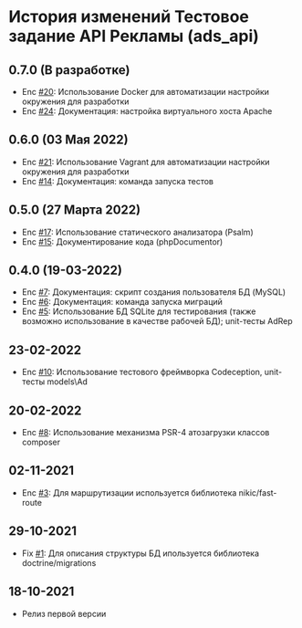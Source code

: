 # История изменений Тестовое задание API Рекламы (ads_api)
## 0.7.0 (В разработке)
* Enc [#20](https://github.com/cosmastar112/ads_api/issues/20): Использование Docker для автоматизации настройки окружения для разработки
* Enc [#24](https://github.com/cosmastar112/ads_api/issues/24): Документация: настройка виртуального хоста Apache

## 0.6.0 (03 Мая 2022)
* Enc [#21](https://github.com/cosmastar112/ads_api/issues/21): Использование Vagrant для автоматизации настройки окружения для разработки
* Enc [#14](https://github.com/cosmastar112/ads_api/issues/14): Документация: команда запуска тестов

## 0.5.0 (27 Марта 2022)
* Enc [#17](https://github.com/cosmastar112/ads_api/issues/17): Использование статического анализатора (Psalm)
* Enc [#15](https://github.com/cosmastar112/ads_api/issues/15): Документирование кода (phpDocumentor)

## 0.4.0 (19-03-2022)
* Enc [#7](https://github.com/cosmastar112/ads_api/issues/7): Документация: скрипт создания пользователя БД (MySQL)
* Enc [#6](https://github.com/cosmastar112/ads_api/issues/6): Документация: команда запуска миграций
* Enc [#5](https://github.com/cosmastar112/ads_api/issues/5): Использование БД SQLite для тестирования (также возможно использование в качестве рабочей БД); unit-тесты AdRep

## 23-02-2022
* Enc [#10](https://github.com/cosmastar112/ads_api/issues/10): Использование тестового фреймворка Codeception, unit-тесты models\Ad

## 20-02-2022
* Enc [#8](https://github.com/cosmastar112/ads_api/issues/8): Использование механизма PSR-4 атозагрузки классов composer

## 02-11-2021
* Enc [#3](https://github.com/cosmastar112/ads_api/issues/3): Для маршрутизации используется библиотека nikic/fast-route

## 29-10-2021
* Fix [#1](https://github.com/cosmastar112/ads_api/issues/1): Для описания структуры БД ипользуется библиотека doctrine/migrations

## 18-10-2021
* Релиз первой версии